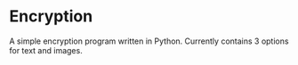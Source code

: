 # Encryption
A simple encryption program written in Python. Currently contains 3 options for text and images.
